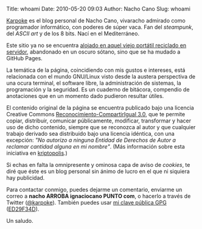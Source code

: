 Title: whoami
Date: 2010-05-20 09:03
Author: Nacho Cano
Slug: whoami


[Karpoke][] es el blog personal de Nacho Cano, vivaracho admirado como
programador informático, con poderes de súper vaca. Fan del _steampunk_, del
_ASCII art_ y de los 8 bits. Nací en el Mediterráneo.

Este sitio ya no se encuentra [alojado en aquel viejo portátil reciclado en servidor][],
 abandonado en un oscuro sótano, sino que se ha mudado a GitHub Pages.

La temática de la página, coincidiendo con mis gustos e intereses, está
relacionada con el mundo GNU/Linux visto desde la austera perspectiva de una
ocura terminal, el software libre, la administración de sistemas, la
programación y la seguridad. Es un cuaderno de bitácora, compendio de
anotaciones que en un momento dado pudieron resultar útiles.

El contenido original de la página se encuentra publicado bajo una licencia
Creative Commons [Reconocimiento-CompartirIgual 3.0][], que te permite copiar,
distribuir, comunicar públicamente, modificar, transformar y hacer uso de
dicho contenido, siempre que se reconozca al autor y que cualquier trabajo
derivado sea distribuido bajo una licencia idéntica, con una excepción: *"No
autorizo a ninguna Entidad de Derechos de Autor a reclamar cantidad alguna en
mi nombre"*. (Más información sobre esta iniciativa en [kriptopolis][].)

Si echas en falta la omnipresente y ominosa capa de aviso de _cookies_, te
diré que éste es un blog personal sin ánimo de lucro en el que ni siquiera
hay publicidad.

Para contactar conmigo, puedes dejarme un comentario, enviarme un correo a
__nacho ARROBA ignaciocano PUNTO com__, o hacerlo a través de Twitter
([@karpoke][]). También puedes usar [mi clave pública GPG][] ([ED29F34D][]).

Un saludo.

  [Karpoke]: /
    "Karpoke"
  [alojado en aquel viejo portátil reciclado en servidor]: {filename}/memo/the-name-of-the-game.md
    "the name of the game"
  [Reconocimiento-CompartirIgual 3.0]: http://creativecommons.org/licenses/by-sa/3.0/deed.es_ES
    "Creative Commons Reconocimiento-CompartirIgual 3.0"
  [kriptopolis]: http://www.kriptopolis.com/novedades-anti-lpi
    "Kriptópolis"
  [@karpoke]: http://twitter.com/karpoke
    "@karpoke en Twitter"
  [mi clave pública GPG]: http://www.ignaciocano.com/gpg/public.asc
    "GPG public key"
  [ED29F34D]: https://pgp.mit.edu/pks/lookup?op=get&search=0x99089F3DED29F34D
    "ED29F34D"

